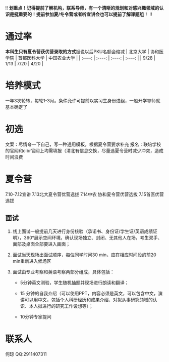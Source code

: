 :bangbang: **划重点！记得提前了解机构，联系导师，有一个清晰的规划和对感兴趣领域的认识是挺重要的！提前参加夏/冬令营或者听宣讲会也可以提前了解课题组！** :bangbang:
# 通过率
**本科生只有夏令营获优营录取的方式**据说以后PKU名额会缩减
| 北京大学    | 协和医学院 | 首都医科大学 | 中国农业大学 |
|    :----:   |    :----:   |    :----:   |    :----:   |
| 9/28    | 1/13 | 7/20 | 4/20 |

# 培养模式

一年3次轮转，每轮1-3月。条件允许可提前以实习生身份进组，一般开学导师就基本确定了

# 初选

文案：尽情夸一下自己，写一种通用模板，根据夏令营要求补充
报名：联培学校的官网和cibr官网上均需填报（清北有信息交换，尽量选夏令营时减少冲突，造成时间浪费

# 夏令营

7.10-7.12宣讲
7.13北大夏令营优营选拔
7.14中农 协和夏令营优营选拔
7.15首医优营选拔

## 面试

1. 线上面试一般提前几天进行身份核验（承诺书、身份证/学生证/英语成绩证明），360°展示空间环境，确认现场独立、封闭、无其他人在场，考生双手、面部及桌面全部要进入画面；
2. 面试当天现场出面试顺序，每位同学时间30 min，应在相应时间段的前20 min重新进入候场区
3. 面试由专业考察和英语考察两部分组成，具体包括：

    - 5分钟英文测验，学生随机抽题并现场进行朗读和翻译；

    - 15 分钟的自我介绍（可以使用PPT，内容必须是英文，可以包含中文，演讲可以用中文，包括个人科研经历和成果介绍、对拟从事研究领域的认识、本人拟进行的研究工作设想等）；

    - 10分钟专家提问


# 联系人

何琼 QQ:2911407311



